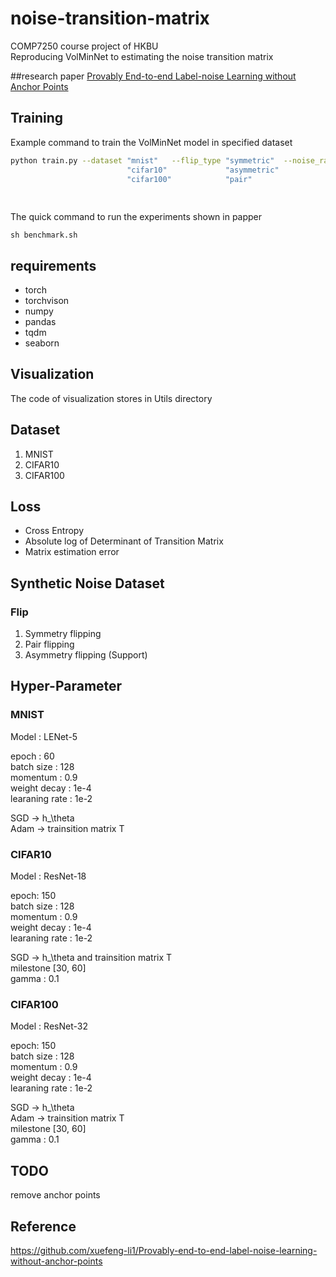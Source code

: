 # noise-transition-matrix
COMP7250 course project of HKBU   
Reproducing VolMinNet to estimating the noise transition matrix   

##research paper
[Provably End-to-end Label-noise Learning without Anchor Points](https://arxiv.org/abs/2102.02400)


## Training
Example command to train the VolMinNet model in specified dataset
```bash
python train.py --dataset "mnist"   --flip_type "symmetric"  --noise_rate 0.2 --device  0
                          "cifar10"             "asymmetric"                           "cpu"
                          "cifar100"            "pair"                                
                                                                         
                                                                    
```
The quick command to run the experiments shown in papper
```commandline
sh benchmark.sh
```
## requirements
- torch
- torchvison
- numpy
- pandas
- tqdm
- seaborn

## Visualization
The code of visualization stores in Utils directory

## Dataset
1. MNIST
2. CIFAR10
3. CIFAR100

## Loss
- Cross Entropy
- Absolute log of Determinant of Transition Matrix
- Matrix estimation error

## Synthetic Noise Dataset
### Flip
1. Symmetry flipping
2. Pair flipping
3. Asymmetry flipping (Support)


## Hyper-Parameter
### MNIST
Model : LENet-5
 
epoch : 60  
batch size : 128  
momentum : 0.9  
weight decay : 1e-4  
learaning rate : 1e-2  

SGD -> h_\theta  
Adam -> trainsition matrix T  


### CIFAR10
Model : ResNet-18  

epoch: 150  
batch size : 128  
momentum : 0.9  
weight decay : 1e-4  
learaning rate : 1e-2  

SGD -> h_\theta and trainsition matrix T  
milestone [30, 60]  
gamma : 0.1

### CIFAR100
Model : ResNet-32 
 
epoch: 150  
batch size : 128  
momentum : 0.9  
weight decay : 1e-4  
learaning rate : 1e-2  

SGD  -> h_\theta  
Adam  -> trainsition matrix T     
milestone [30, 60]  
gamma : 0.1

## TODO
remove anchor points

## Reference
https://github.com/xuefeng-li1/Provably-end-to-end-label-noise-learning-without-anchor-points